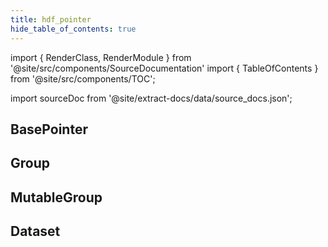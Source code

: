 ```yaml
---
title: hdf_pointer
hide_table_of_contents: true
---
```


import { RenderClass, RenderModule } from '@site/src/components/SourceDocumentation'
import { TableOfContents } from '@site/src/components/TOC';

import sourceDoc from '@site/extract-docs/data/source_docs.json';

<RenderModule data={sourceDoc} moduleFullName="bamboost.common.hdf_pointer" />

## BasePointer

<RenderClass data={sourceDoc} classFullName="bamboost.common.hdf_pointer.BasePointer" />

## Group

<RenderClass data={sourceDoc} classFullName="bamboost.common.hdf_pointer.Group" />

## MutableGroup

<RenderClass data={sourceDoc} classFullName="bamboost.common.hdf_pointer.MutableGroup" />

## Dataset

<RenderClass data={sourceDoc} classFullName="bamboost.common.hdf_pointer.Dataset" />

<TableOfContents />
